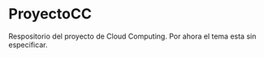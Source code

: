 # ProyectoCC

Respositorio del proyecto de Cloud Computing. Por ahora el tema esta sin especificar.
